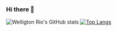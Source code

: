 ### Hi there 👋

 ![Welligton Rio's GitHub stats](https://github-readme-stats.vercel.app/api?username=welligtonrios&show_icons=true&theme=radical&title_color='#1a1b27')
[![Top Langs](https://github-readme-stats.vercel.app/api/top-langs/?username=welligtonrios&layout=compact)](https://github.com/anuraghazra/github-readme-stats)


<!--
**welligtonrios/welligtonrios** is a ✨ _special_ ✨ repository because its `README.md` (this file) appears on your GitHub profile.

Here are some ideas to get you started:

- 🔭 I’m currently working on ...
- 🌱 I’m currently learning ...
- 👯 I’m looking to collaborate on ...
- 🤔 I’m looking for help with ...
- 💬 Ask me about ...
- 📫 How to reach me: ...
- 😄 Pronouns: ...
- ⚡ Fun fact: ...
-->
